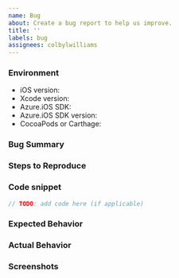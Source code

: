 ```yaml
---
name: Bug
about: Create a bug report to help us improve.
title: ''
labels: bug
assignees: colbylwilliams
---
```


### Environment

- iOS version:
- Xcode version:
- Azure.iOS SDK:
- Azure.iOS SDK version:
- CocoaPods or Carthage:

### Bug Summary


### Steps to Reproduce


### Code snippet

```swift
// TODO: add code here (if applicable)
```

### Expected Behavior


### Actual Behavior


### Screenshots

